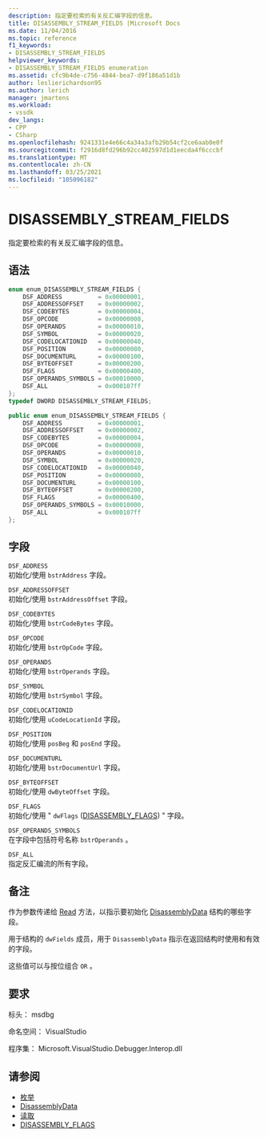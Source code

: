 ```yaml
---
description: 指定要检索的有关反汇编字段的信息。
title: DISASSEMBLY_STREAM_FIELDS |Microsoft Docs
ms.date: 11/04/2016
ms.topic: reference
f1_keywords:
- DISASSEMBLY_STREAM_FIELDS
helpviewer_keywords:
- DISASSEMBLY_STREAM_FIELDS enumeration
ms.assetid: cfc9b4de-c756-4844-bea7-d9f186a51d1b
author: leslierichardson95
ms.author: lerich
manager: jmartens
ms.workload:
- vssdk
dev_langs:
- CPP
- CSharp
ms.openlocfilehash: 9241331e4e66c4a34a3afb29b54cf2ce6aab0e0f
ms.sourcegitcommit: f2916d8fd296b92cc402597d1d1eecda4f6cccbf
ms.translationtype: MT
ms.contentlocale: zh-CN
ms.lasthandoff: 03/25/2021
ms.locfileid: "105096182"
---
```

# <a name="disassembly_stream_fields"></a>DISASSEMBLY_STREAM_FIELDS
指定要检索的有关反汇编字段的信息。

## <a name="syntax"></a>语法

```cpp
enum enum_DISASSEMBLY_STREAM_FIELDS {
    DSF_ADDRESS          = 0x00000001,
    DSF_ADDRESSOFFSET    = 0x00000002,
    DSF_CODEBYTES        = 0x00000004,
    DSF_OPCODE           = 0x00000008,
    DSF_OPERANDS         = 0x00000010,
    DSF_SYMBOL           = 0x00000020,
    DSF_CODELOCATIONID   = 0x00000040,
    DSF_POSITION         = 0x00000080,
    DSF_DOCUMENTURL      = 0x00000100,
    DSF_BYTEOFFSET       = 0x00000200,
    DSF_FLAGS            = 0x00000400,
    DSF_OPERANDS_SYMBOLS = 0x00010000,
    DSF_ALL              = 0x000107ff
};
typedef DWORD DISASSEMBLY_STREAM_FIELDS;
```

```csharp
public enum enum_DISASSEMBLY_STREAM_FIELDS {
    DSF_ADDRESS          = 0x00000001,
    DSF_ADDRESSOFFSET    = 0x00000002,
    DSF_CODEBYTES        = 0x00000004,
    DSF_OPCODE           = 0x00000008,
    DSF_OPERANDS         = 0x00000010,
    DSF_SYMBOL           = 0x00000020,
    DSF_CODELOCATIONID   = 0x00000040,
    DSF_POSITION         = 0x00000080,
    DSF_DOCUMENTURL      = 0x00000100,
    DSF_BYTEOFFSET       = 0x00000200,
    DSF_FLAGS            = 0x00000400,
    DSF_OPERANDS_SYMBOLS = 0x00010000,
    DSF_ALL              = 0x000107ff
};
```

## <a name="fields"></a>字段
`DSF_ADDRESS`\
初始化/使用 `bstrAddress` 字段。

`DSF_ADDRESSOFFSET`\
初始化/使用 `bstrAddressOffset` 字段。

`DSF_CODEBYTES`\
初始化/使用 `bstrCodeBytes` 字段。

`DSF_OPCODE`\
初始化/使用 `bstrOpCode` 字段。

`DSF_OPERANDS`\
初始化/使用 `bstrOperands` 字段。

`DSF_SYMBOL`\
初始化/使用 `bstrSymbol` 字段。

`DSF_CODELOCATIONID`\
初始化/使用 `uCodeLocationId` 字段。

`DSF_POSITION`\
初始化/使用 `posBeg` 和 `posEnd` 字段。

`DSF_DOCUMENTURL`\
初始化/使用 `bstrDocumentUrl` 字段。

`DSF_BYTEOFFSET`\
初始化/使用 `dwByteOffset` 字段。

`DSF_FLAGS`\
初始化/使用 " `dwFlags` ([DISASSEMBLY_FLAGS](../../../extensibility/debugger/reference/disassembly-flags.md)) " 字段。

`DSF_OPERANDS_SYMBOLS`\
在字段中包括符号名称 `bstrOperands` 。

`DSF_ALL`\
指定反汇编流的所有字段。

## <a name="remarks"></a>备注
作为参数传递给 [Read](../../../extensibility/debugger/reference/idebugdisassemblystream2-read.md) 方法，以指示要初始化 [DisassemblyData](../../../extensibility/debugger/reference/disassemblydata.md) 结构的哪些字段。

用于结构的 `dwFields` 成员，用于 `DisassemblyData` 指示在返回结构时使用和有效的字段。

这些值可以与按位组合 `OR` 。

## <a name="requirements"></a>要求
标头： msdbg

命名空间： VisualStudio

程序集： Microsoft.VisualStudio.Debugger.Interop.dll

## <a name="see-also"></a>请参阅
- [枚举](../../../extensibility/debugger/reference/enumerations-visual-studio-debugging.md)
- [DisassemblyData](../../../extensibility/debugger/reference/disassemblydata.md)
- [读取](../../../extensibility/debugger/reference/idebugdisassemblystream2-read.md)
- [DISASSEMBLY_FLAGS](../../../extensibility/debugger/reference/disassembly-flags.md)
